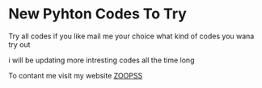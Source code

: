 # New Pyhton Codes To Try

Try all codes if you like mail me your choice what kind of codes you wana try out

i will be updating more intresting codes all the time long 

To contant me visit my website
[ZOOPSS](zoopss.github.io)
